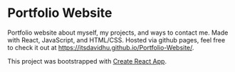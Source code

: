 # Portfolio Website
Portfolio website about myself, my projects, and ways to contact me.
Made with React, JavaScript, and HTML/CSS. Hosted via github pages, feel free to check it out at https://itsdavidhu.github.io/Portfolio-Website/.

This project was bootstrapped with [Create React App](https://github.com/facebook/create-react-app).
